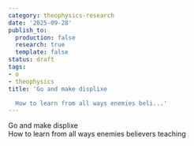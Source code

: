 ```yaml
---
category: theophysics-research
date: '2025-09-28'
publish_to:
  production: false
  research: true
  template: false
status: draft
tags:
- o
- theophysics
title: 'Go and make displixe

  How to learn from all ways enemies beli...'
---
```

   
Go and make displixe   
How to learn from all ways enemies believers teaching